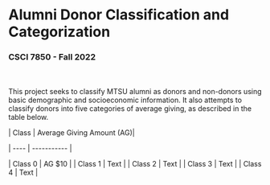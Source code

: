 # Alumni Donor Classification and Categorization
### CSCI 7850 - Fall 2022
<br><br>
This project seeks to classify MTSU alumni as donors and non-donors using basic demographic and socioeconomic information. It also attempts to classify donors into five categories of average giving, as described in the table below. 

| Class | Average Giving Amount (AG)|

| ---- | ----------- |

| Class 0  | AG  $10 |
| Class 1  | Text |
| Class 2  | Text |
| Class 3  | Text |
| Class 4  | Text |
